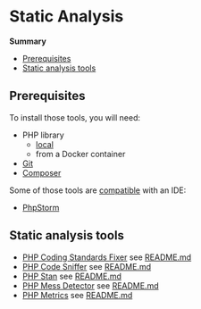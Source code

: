 # Static Analysis

**Summary**

- [Prerequisites](#prerequisites)
- [Static analysis tools](#static-analysis-tools)

## Prerequisites

To install those tools, you will need:
- PHP library
    - [local](https://www.php.net/downloads.php)
    - from a Docker container
- [Git](https://git-scm.com/)
- [Composer](https://getcomposer.org/)

Some of those tools are [compatible](https://www.jetbrains.com/help/phpstorm/php-code-quality-tools.html) with an IDE:
- [PhpStorm](https://www.jetbrains.com/phpstorm/)

## Static analysis tools

- [PHP Coding Standards Fixer](https://github.com/FriendsOfPHP/PHP-CS-Fixer) see [README.md](PHPCSFixer/README.md)
- [PHP Code Sniffer](https://github.com/squizlabs/PHP_CodeSniffer) see [README.md](PHPCS/README.md)
- [PHP Stan](https://github.com/phpstan/phpstan) see [README.md](PHPStan/README.md)
- [PHP Mess Detector](https://github.com/phpmd/phpmd) see [README.md](PHPMD/README.md)
- [PHP Metrics](https://github.com/phpmetrics/PhpMetrics) see [README.md](PHPMetrics/README.md)